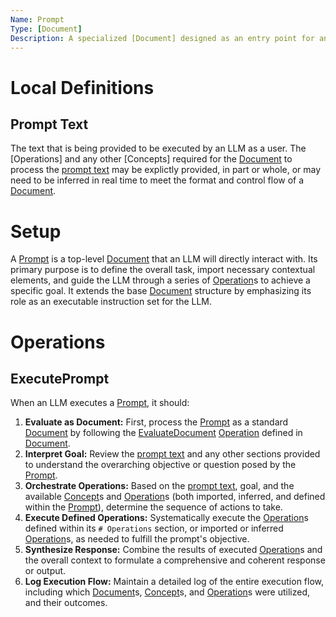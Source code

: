 ```yaml
---
Name: Prompt
Type: [Document]
Description: A specialized [Document] designed as an entry point for an LLM, orchestrating other documents, concepts, and operations to form a complete instruction set.
---
```


[Document]:./document.md
[Concept]:./concept.md
[Operation]:./operation.md
[Prompt]:./prompt.md
[prompt text]:./prompt.md#prompt-text

# Local Definitions
## Prompt Text
The text that is being provided to be executed by an LLM as a user. The [Operations] and any other [Concepts] required for the [Document] to process the [prompt text] may be explictly provided, in part or whole, or may need to be inferred in real time to meet the format and control flow of a [Document].

# Setup
A [Prompt] is a top-level [Document] that an LLM will directly interact with. Its primary purpose is to define the overall task, import necessary contextual elements, and guide the LLM through a series of [Operation]s to achieve a specific goal. It extends the base [Document] structure by emphasizing its role as an executable instruction set for the LLM.

# Operations

## ExecutePrompt
When an LLM executes a [Prompt], it should:
1.  **Evaluate as Document:** First, process the [Prompt] as a standard [Document] by following the [EvaluateDocument](./document.md#evaluatedocument) [Operation] defined in [Document].
2.  **Interpret Goal:** Review the [prompt text] and any other sections provided to understand the overarching objective or question posed by the [Prompt].
3.  **Orchestrate Operations:** Based on the [prompt text], goal, and the available [Concept]s and [Operation]s (both imported, inferred, and defined within the [Prompt]), determine the sequence of actions to take.
4.  **Execute Defined Operations:** Systematically execute the [Operation]s defined within its `# Operations` section, or imported or inferred [Operation]s, as needed to fulfill the prompt's objective.
5.  **Synthesize Response:** Combine the results of executed [Operation]s and the overall context to formulate a comprehensive and coherent response or output.
6.  **Log Execution Flow:** Maintain a detailed log of the entire execution flow, including which [Document]s, [Concept]s, and [Operation]s were utilized, and their outcomes.
